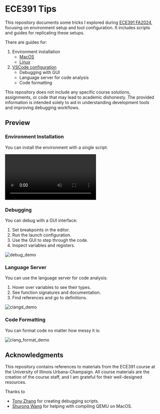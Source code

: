 # ECE391 Tips

This repository documents some tricks I explored during
[ECE391 FA2024](https://courses.grainger.illinois.edu/ece391/fa2024/),
focusing on environment setup and tool configuration.
It includes scripts and guides for replicating these setups.

There are guides for:
1. Environment installation
    - [MacOS](./macos.md)
    - [Linux](./linux.md)
2. [VSCode configuration](./vscode.md)
    - Debugging with GUI
    - Language server for code analysis
    - Code formatting

This repository does not include any specific course solutions, assignments, or code
that may lead to academic dishonesty.
The provided information is intended solely to aid in
understanding development tools and improving debugging workflows.

## Preview

### Environment Installation

You can install the environment with a single script:

<video controls>
  <source src="./resources/install_demo.mp4" type="video/mp4">
  Your browser does not support the video tag.
</video>

### Debugging

You can debug with a GUI interface:
1. Set breakpoints in the editor.
2. Run the launch configuration.
3. Use the GUI to step through the code.
3. Inspect variables and registers.

![debug_demo](./resources/debug_demo.gif)

### Language Server

You can use the language server for code analysis:
1. Hover over variables to see their types.
2. See function signatures and documentation.
3. Find references and go to definitions.

![clangd_demo](./resources/clangd_demo.gif)

### Code Formatting

You can format code no matter how messy it is:

![clang_format_demo](./resources/clang_format_demo.gif)

## Acknowledgments

This repository contains references to materials from the ECE391 course at the University of Illinois Urbana-Champaign. All course materials are the creation of the course staff, and I am grateful for their well-designed resources.

Thanks to
- [Tony Zhang](https://github.com/tz61) for creating debugging scripts.
- [Shurong Wang](https://github.com/shurongwang) for helping with compiling QEMU on MacOS.